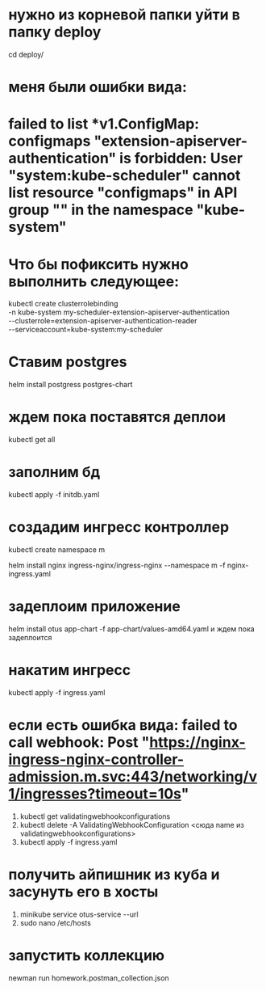 # нужно из корневой папки уйти в папку deploy
cd deploy/

# меня были ошибки вида:
# failed to list *v1.ConfigMap: configmaps "extension-apiserver-authentication" is forbidden: User "system:kube-scheduler" cannot list resource "configmaps" in API group "" in the namespace "kube-system"
# Что бы пофиксить нужно выполнить следующее:
kubectl create clusterrolebinding \
-n kube-system my-scheduler-extension-apiserver-authentication \
--clusterrole=extension-apiserver-authentication-reader \
--serviceaccount=kube-system:my-scheduler

# Ставим postgres
helm install postgress postgres-chart

# ждем пока поставятся деплои
kubectl get all

# заполним бд
kubectl apply -f initdb.yaml

# создадим ингресс контроллер
kubectl create namespace m 


helm install nginx ingress-nginx/ingress-nginx --namespace m -f nginx-ingress.yaml

# задеплоим приложение
helm install otus app-chart -f app-chart/values-amd64.yaml
и ждем пока задеплоится 

# накатим ингресс
kubectl apply -f ingress.yaml

# если есть ошибка вида: failed to call webhook: Post "https://nginx-ingress-nginx-controller-admission.m.svc:443/networking/v1/ingresses?timeout=10s"
1. kubectl get validatingwebhookconfigurations
2. kubectl delete -A ValidatingWebhookConfiguration <сюда name из validatingwebhookconfigurations>
3. kubectl apply -f ingress.yaml

# получить айпишник из куба и засунуть его в хосты 
1. minikube service otus-service --url
2. sudo nano /etc/hosts

# запустить коллекцию 
newman run homework.postman_collection.json
